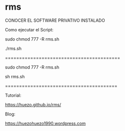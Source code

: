 # rms
CONOCER EL SOFTWARE PRIVATIVO INSTALADO 


Como ejecutar el Script: 



sudo chmod 777 -R rms.sh


./rms.sh 

=========================================

sudo chmod 777 -R rms.sh


sh rms.sh

========================================


Tutorial: 

https://huezo.github.io/rms/



Blog: 

https://huezohuezo1990.wordpress.com
